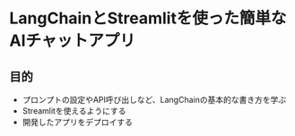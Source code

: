 # LangChainとStreamlitを使った簡単なAIチャットアプリ
## 目的
- プロンプトの設定やAPI呼び出しなど、LangChainの基本的な書き方を学ぶ
- Streamlitを使えるようにする
- 開発したアプリをデプロイする
